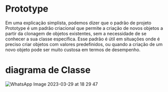 # Prototype

Em uma explicação simplista, podemos dizer que o padrão de projeto Prototype é um padrão criacional que permite a criação de novos objetos a partir da clonagem de objetos existentes, sem a necessidade de se conhecer a sua classe específica. Esse padrão é útil em situações onde é preciso criar objetos com valores predefinidos, ou quando a criação de um novo objeto pode ser muito custosa em termos de desempenho.

# diagrama de Classe
![WhatsApp Image 2023-03-29 at 18 29 47](https://user-images.githubusercontent.com/80372910/228673011-7f414928-2cf4-4c78-bed9-b02abdb4d955.jpeg)
